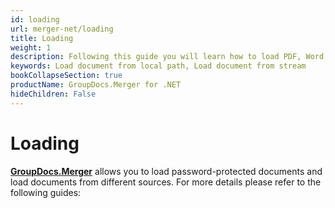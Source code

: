 ```yaml
---
id: loading
url: merger-net/loading
title: Loading
weight: 1
description: Following this guide you will learn how to load PDF, Word, Excel, PowerPoint documents by local file path, stream or third-party storage for further processing with GroupDocs.Merger for .NET API.
keywords: Load document from local path, Load document from stream
bookCollapseSection: true
productName: GroupDocs.Merger for .NET
hideChildren: False
---
```


# Loading

[**GroupDocs.Merger**](https://products.groupdocs.com/merger/net) allows you to load password-protected documents and load documents from different sources. For more details please refer to the following guides:

